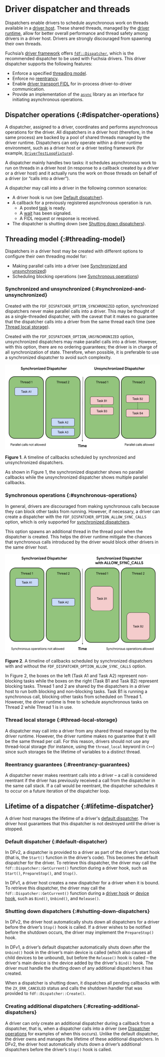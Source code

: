 # Driver dispatcher and threads

Dispatchers enable drivers to schedule asynchronous work on threads available
in a [driver host][driver-host]. These shared threads, managed by the
[driver runtime][driver-runtime], allow for better overall performance and
thread safety among drivers in a driver host. Drivers are strongly discouraged
from spawning their own threads.

Fuchsia’s [driver framework][driver-framework] offers
[`fdf::Dispatcher`][fdf-dispatcher], which is the recommended dispatcher to be
used with Fuchsia drivers. This driver dispatcher supports the following
features:

- Enforce a specified [threading model](#threading-model).
- Enforce no [reentrancy](#reentrancy-guarantees).
- Enable [driver transport FIDL][driver-transport] for in-process
  driver-to-driver communication.
- Provide an implementation of the [`async`][async-lib] library as an interface
  for initiating asynchronous operations.

## Dispatcher operations {:#dispatcher-operations}

A dispatcher, assigned to a driver, coordinates and performs asynchronous
operations for the driver. All dispatchers in a driver host (therefore, in the
same process) are backed by a pool of shared threads managed by the
driver runtime. Dispatchers can only operate within a driver runtime environment,
such as a driver host or a driver testing framework (for example,
[`DriverTestLoopFixture`][driver-test-loop-fixture]).

A dispatcher mainly handles two tasks: it schedules asynchronous work to run on
threads in a driver host (in response to a callback created by a driver or a
driver host) and it actually runs the work on those threads on behalf of
a driver (or “calls into a driver”).

A dispatcher may call into a driver in the following common scenarios:

- A driver hook is run (see [Default dispatcher](#default-dispatcher)).
- A callback for a previously registered asynchronous operation is run.
  - A posted [task][async-cpp-task] is ready.
  - A [wait][async-cpp-wait] has been signaled.
  - A FIDL request or response is received.
- The dispatcher is shutting down
  (see [Shutting down dispatchers](#shutting-down-dispatchers)).

## Threading model {:#threading-model}

Dispatchers in a driver host may be created with different options to configure
their own threading model for:

- Making parallel calls into a driver
  (see [Synchronized and unsynchronized](#synchronized-and-unsynchronized))
- Scheduling blocking operations
  (see [Synchronous operations](#synchronous-operations))

### Synchronized and unsynchronized {:#synchronized-and-unsynchronized}

Created with the `FDF_DISPATCHER_OPTION_SYNCHRONIZED` option, synchronized
dispatchers never make parallel calls into a driver. This may be thought of as a
single-threaded dispatcher, with the caveat that it makes no guarantee that the
dispatcher calls into a driver from the same thread each time
(see [Thread local storage](#thread-local-storage)).

Created with the `FDF_DISPATCHER_OPTION_UNSYNCHRONIZED` option, unsynchronized
dispatchers may make parallel calls into a driver. However, with this option,
there are no ordering guarantees; the driver is in charge of all synchronization
of state. Therefore, when possible, it is preferable to use a synchronized
dispatcher to avoid such complexity.

![Threading model](images/diagram-driver-dispatcher-01.svg "Diagram comparing callbacks scheduled by synchronized and unsynchronized dispatchers")

<!--
Diagram source: https://docs.google.com/drawings/d/1WjTg6I-sk-ByDnrDlCq4Nv4uYzVIPpKsSI444QqFK04/edit?usp=sharing&resourcekey=0-bX0UaNyWTzqSqE7XKWfVgA
-->

**Figure 1**. A timeline of callbacks scheduled by synchronized and
unsynchronized dispatchers.

As shown in Figure 1, the synchronized dispatcher shows no parallel callbacks
while the unsynchronized dispatcher shows multiple parallel callbacks.

### Synchronous operations {:#synchronous-operations}

In general, drivers are discouraged from making synchronous calls because
they can block other tasks from running. However, if necessary, a driver
can create a dispatcher with the `FDF_DISPATCHER_OPTION_ALLOW_SYNC_CALLS`
option, which is only supported for
[synchronized dispatchers](#synchronized-and-unsynchronized).

This option spawns an additional thread in the thread pool when the dispatcher
is created. This helps the driver runtime mitigate the chances that synchronous
calls introduced by the driver would block other drivers in the same driver
host.

![Blocking tasks](images/diagram-driver-dispatcher-02.svg "Diagram comparing blocking and non-blocking tasks")

**Figure 2**. A timeline of callbacks scheduled by synchronized dispatchers with
and without the `FDF_DISPATCHER_OPTION_ALLOW_SYNC_CALLS` option.

<!--
Diagram source: https://docs.google.com/drawings/d/1fsB-vqWmZH3bEws9BqbzFvlsTVK1nswp800xziZ4-dE/edit?usp=sharing&resourcekey=0-ZbRByhe4aSIDK6iIsNueFA
-->

In Figure 2, the boxes on the left (Task A1 and Task A2) represent non-blocking
tasks while the boxes on the right (Task B1 and Task B2) represent blocking
tasks. Thread 1 and 2 are shared by the dispatchers in a driver host to run both
blocking and non-blocking tasks. Task B1 is running a synchronous call, blocking
other tasks from scheduled on Thread 1. However, the driver runtime is free to
schedule asynchronous tasks on Thread 2 while Thread 1 is in use.

### Thread local storage {:#thread-local-storage}

A dispatcher may call into a driver from any shared thread managed by the driver
runtime. However, the driver runtime makes no guarantee that it will be the same
thread per call. For this reason, drivers should not use any thread-local
storage (for instance, using the `thread_local` keyword in `C++`) since such
storages tie the lifetime of variables to a distinct thread.

### Reentrancy guarantees {:#reentrancy-guarantees}

A dispatcher never makes reentrant calls into a driver – a call is considered
reentrant if the driver has previously received a call from the dispatcher in
the same call stack. If a call would be reentrant, the dispatcher schedules it
to occur on a future iteration of the dispatcher loop.

## Lifetime of a dispatcher {:#lifetime-dispatcher}

A driver host manages the lifetime of a driver's
[default dispatcher](#default-dispatcher). The driver host guarantees that this
dispatcher is not destroyed until the driver is stopped.

### Default dispatcher {:#default-dispatcher}

In DFv2, a dispatcher is provided to a driver as part of the driver’s start hook
(that is, the `Start()` function in the driver’s code). This becomes the default
dispatcher for the driver. To retrieve this dispatcher, the driver may call the
`fdf::Dispatcher::GetCurrent()` function during a driver hook, such as
`Start()`, `PrepareStop()`, and `Stop()`.

In DFv1, a driver host creates a new dispatcher for a driver when it is bound.
To retrieve this dispatcher, the driver may call the
`fdf::Dispatcher::GetCurrent()` function during a [driver hook][driver-hook] or
[device hook][device-hook], such as `Bind()`, `Unbind()`, and `Release()`.

### Shutting down dispatchers {:#shutting-down-dispatchers}

In DFv2, the driver host automatically shuts down all dispatchers for a driver
before the driver’s `Stop()` hook is called. If a driver wishes to be notified
before the shutdown occurs, the driver may implement the `PrepareStop()` hook.

In DFv1, a driver’s default dispatcher automatically shuts down after the
`Unbind()` hook in the driver’s main device is called (which also causes all
child devices to be unbound), but before the `Release()` hook is called – the
driver's main device is the device added by the driver's `Bind()` hook. The
driver must handle the shutting down of any additional dispatchers it has created.

When a dispatcher is shutting down, it dispatches all pending callbacks with the
`ZX_ERR_CANCELED` status and calls the shutdown handler that was provided to
`fdf::Dispatcher::Create()`.

### Creating additional dispatchers {:#creating-additional-dispatchers}

A driver can only create an additional dispatcher during a callback from a
dispatcher, that is, when a dispatcher calls into a driver (see
[Dispatcher operations](#dispatcher-operations) for examples of when this occurs).
Unlike the default dispatcher, the driver owns and manages the lifetime of these
additional dispatchers. In DFv2, the driver host automatically shuts down a
driver’s additional dispatchers before the driver’s `Stop()` hook is called.

<!-- Reference links -->

[driver-host]: /concepts/drivers/driver_framework.md#driver_host
[driver-framework]: /concepts/drivers/driver_framework.md
[fdf-dispatcher]: https://cs.opensource.google/fuchsia/fuchsia/+/main:sdk/lib/driver/runtime/include/lib/fdf/cpp/dispatcher.h
[driver-transport]: /development/languages/fidl/tutorials/cpp/topics/driver-transport.md
[async-lib]: https://cs.opensource.google/fuchsia/fuchsia/+/main:/zircon/system/ulib/async/README.md
[driver-runtime]: /concepts/drivers/driver_framework.md#driver_runtime
[driver-test-loop-fixture]: https://cs.opensource.google/fuchsia/fuchsia/+/main:sdk/lib/driver/runtime/testing/loop_fixture/test_loop_fixture.h
[async-cpp-task]: http://cs/fuchsia/zircon/system/ulib/async/include/lib/async/cpp/task.h
[async-cpp-wait]: http://cs/fuchsia/zircon/system/ulib/async/include/lib/async/cpp/wait.h
[driver-hook]: http://cs/fuchsia/src/lib/ddk/include/lib/ddk/driver.h
[device-hook]: http://cs/fuchsia/src/lib/ddk/include/lib/ddk/device.h
